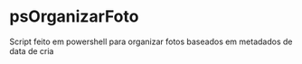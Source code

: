 # psOrganizarFoto
Script feito em powershell para organizar fotos baseados em metadados de data de cria

